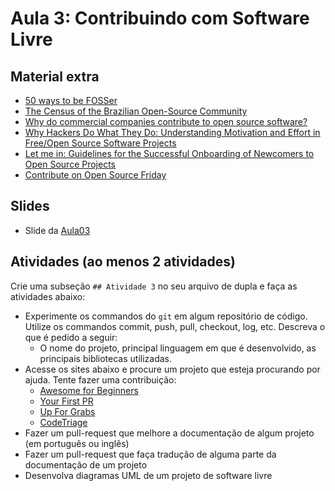 # Aula 3: Contribuindo com Software Livre

## Material extra

- [50 ways to be  FOSSer](http://foss2serve.org/index.php/50_Ways_to_be_a_FOSSer)
- [The Census of the Brazilian Open-Source Community](http://gustavopinto.org/lost+found/oss2014.pdf)
- [Why do commercial companies contribute to open source software?](https://www.sciencedirect.com/science/article/pii/S026840121100123X)
- [Why Hackers Do What They Do: Understanding Motivation and Effort in Free/Open Source Software Projects](https://papers.ssrn.com/sol3/papers.cfm?abstract_id=443040)
- [Let me in: Guidelines for the Successful Onboarding of Newcomers to Open Source Projects](http://www.igor.pro.br/publica/papers/IEEESoft_2018.pdf)
- [Contribute on Open Source Friday](https://github.blog/2017-06-27-contribute-on-open-source-friday/)

## Slides

- Slide da [Aula03](https://docs.google.com/presentation/d/1cZCiyEl776GnaOztfOgd8M9OpDtMsdr3cClJKk2Lvq4/edit?usp=sharing)

## Atividades (ao menos 2 atividades)

Crie uma subseção `## Atividade 3` no seu arquivo de dupla e faça as atividades abaixo:

- Experimente os commandos do `git` em algum repositório de código. Utilize os commandos commit, push, pull, checkout, log, etc. Descreva o que é pedido a seguir:
  - O nome do projeto, principal linguagem em que é desenvolvido, as principais bibliotecas utilizadas.
- Acesse os sites abaixo e procure um projeto que esteja procurando por ajuda. Tente fazer uma contribuição:
  - [Awesome for Beginners](https://github.com/MunGell/awesome-for-beginners)
  - [Your First PR](https://yourfirstpr.github.io/)
  - [Up For Grabs](https://up-for-grabs.net/#/)
  - [CodeTriage](https://www.codetriage.com/)
- Fazer um pull-request que melhore a documentação de algum projeto (em português ou inglês)
- Fazer um pull-request que faça tradução de alguma parte da documentação de um projeto
- Desenvolva diagramas UML de um projeto de software livre
